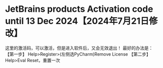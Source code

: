 # JetBrains products Activation code until 13 Dec 2024【2024年7月21日修改】

这里的激活码，可以激活，但是进入软件后，又会无效退出！
最好的办法是：
【第一步】 Help>Register>(左侧选PyCharm)Remove License
【第二步】 Help>Eval Reset，重置一次
